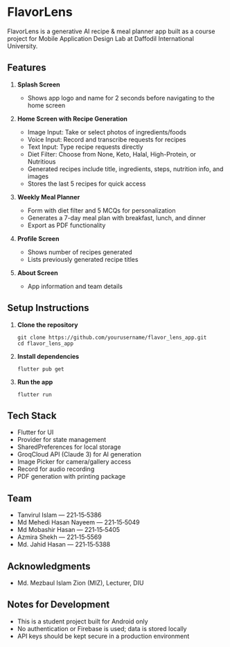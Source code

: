 # FlavorLens

FlavorLens is a generative AI recipe & meal planner app built as a course project for Mobile Application Design Lab at Daffodil International University.

## Features

1. **Splash Screen**
   - Shows app logo and name for 2 seconds before navigating to the home screen

2. **Home Screen with Recipe Generation**
   - Image Input: Take or select photos of ingredients/foods
   - Voice Input: Record and transcribe requests for recipes
   - Text Input: Type recipe requests directly
   - Diet Filter: Choose from None, Keto, Halal, High-Protein, or Nutritious
   - Generated recipes include title, ingredients, steps, nutrition info, and images
   - Stores the last 5 recipes for quick access

3. **Weekly Meal Planner**
   - Form with diet filter and 5 MCQs for personalization
   - Generates a 7-day meal plan with breakfast, lunch, and dinner
   - Export as PDF functionality

4. **Profile Screen**
   - Shows number of recipes generated
   - Lists previously generated recipe titles

5. **About Screen**
   - App information and team details

## Setup Instructions

1. **Clone the repository**
   ```
   git clone https://github.com/yourusername/flavor_lens_app.git
   cd flavor_lens_app
   ```

2. **Install dependencies**
   ```
   flutter pub get
   ```

3. **Run the app**
   ```
   flutter run
   ```

## Tech Stack

- Flutter for UI
- Provider for state management
- SharedPreferences for local storage
- GroqCloud API (Claude 3) for AI generation
- Image Picker for camera/gallery access
- Record for audio recording
- PDF generation with printing package

## Team
- Tanvirul Islam — 221‑15‑5386
- Md Mehedi Hasan Nayeem — 221‑15‑5049
- Md Mobashir Hasan — 221‑15‑5405
- Azmira Shekh — 221‑15‑5569
- Md. Jahid Hasan — 221‑15‑5388

## Acknowledgments

- Md. Mezbaul Islam Zion (MIZ), Lecturer, DIU

## Notes for Development

- This is a student project built for Android only
- No authentication or Firebase is used; data is stored locally
- API keys should be kept secure in a production environment
